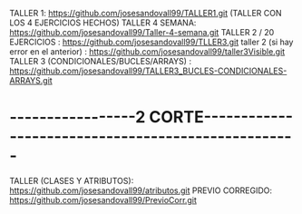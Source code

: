  TALLER 1: https://github.com/josesandovall99/TALLER1.git (TALLER CON LOS 4 EJERCICIOS HECHOS)
 TALLER 4 SEMANA: https://github.com/josesandovall99/Taller-4-semana.git
 TALLER 2 / 20 EJERCICIOS : https://github.com/josesandovall99/TLLER3.git
 taller 2 (si hay error en el anterior) : https://github.com/josesandovall99/taller3Visible.git
 TALLER 3 (CONDICIONALES/BUCLES/ARRAYS) : https://github.com/josesandovall99/TALLER3_BUCLES-CONDICIONALES-ARRAYS.git
# -----------------2 CORTE---------------------------------------------------
 TALLER (CLASES Y ATRIBUTOS): https://github.com/josesandovall99/atributos.git
 PREVIO CORREGIDO: https://github.com/josesandovall99/PrevioCorr.git
